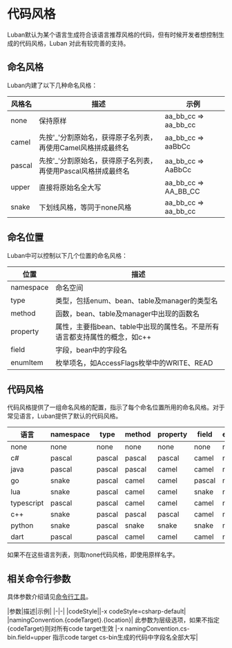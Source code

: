 # 代码风格

Luban默认为某个语言生成符合该语言推荐风格的代码，但有时候开发者想控制生成的代码风格，Luban
对此有较完善的支持。

## 命名风格

Luban内建了以下几种命名风格：

|风格名|描述|示例|
|-|-|-|
|none|保持原样|aa_bb_cc => aa_bb_cc|
|camel|先按'_'分割原始名，获得原子名列表，再使用Camel风格拼成最终名|aa_bb_cc => aaBbCc|
|pascal|先按'_'分割原始名，获得原子名列表，再使用Pascal风格拼成最终名|aa_bb_cc => AaBbCc|
|upper|直接将原始名全大写|aa_bb_cc => AA_BB_CC|
|snake|下划线风格，等同于none风格|aa_bb_cc => aa_bb_cc|

## 命名位置

Luban中可以控制以下几个位置的命名风格：

|位置|描述|
|-|-|
|namespace|命名空间|
|type|类型，包括enum、bean、table及manager的类型名|
|method|函数，bean、table及manager中出现的函数名|
|property|属性，主要指bean、table中出现的属性名。不是所有语言都支持属性的概念，如c++|
|field|字段，bean中的字段名|
|enumItem|枚举项名，如AccessFlags枚举中的WRITE、READ|


## 代码风格


代码风格提供了一组命名风格的配置，指示了每个命名位置所用的命名风格。对于常见语言，Luban提供了默认的代码风格。

|语言|namespace|type|method|property|field|enumItem|
|-|-|-|-|-|-|-|
|none|none|none|none|none|none|none|
|c#|pascal|pascal|pascal|pascal|camel|none|
|java|pascal|pascal|pascal|camel|camel|none|
|go|snake|pascal|camel|camel|pascal|none|
|lua|snake|pascal|camel|camel|snake|none|
|typescript|pascal|pascal|camel|camel|camel|none|
|c++|snake|pascal|pascal|pascal|camel|none|
|python|snake|pascal|snake|snake|snake|none|
|dart|pascal|pascal|camel|camel|camel|none|

如果不在这些语言列表，则取none代码风格，即使用原样名字。

## 相关命令行参数

具体参数介绍请见[命令行工具](./commandtools)。

|参数|描述|示例|
|-|-|
|codeStyle||-x codeStyle=csharp-default|
|namingConvention.{codeTarget}.{location}| 此参数为层级选项，如果不指定{codeTarget}则对所有code target生效 |-x namingConvention.cs-bin.field=upper 指示code target cs-bin生成的代码中字段名全部大写|

